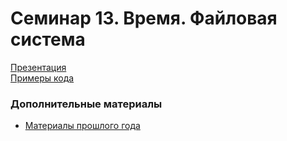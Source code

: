 # Семинар 13. Время. Файловая система

[Презентация](https://dbeliakov.github.io/hse-os-2018/seminars/13/slides/)  
[Примеры кода](code)  

### Дополнительные материалы
* [Материалы прошлого года](https://github.com/hseos/hseos-course/tree/master/2017/13-files2)